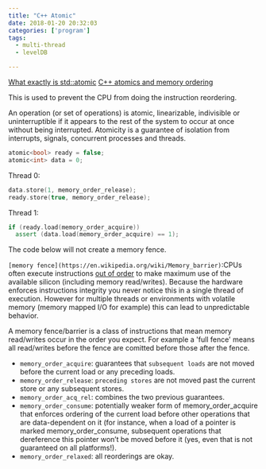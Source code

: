 ```yaml
---
title: "C++ Atomic"
date: 2018-01-20 20:32:03
categories: ['program']
tags:
  - multi-thread
  - levelDB

---
```

[What exactly is std::atomic](https://stackoverflow.com/questions/6319146/c11-introduced-a-standardized-memory-model-what-does-it-mean-and-how-is-it-g)
[C++ atomics and memory ordering](https://bartoszmilewski.com/2008/12/01/c-atomics-and-memory-ordering/)

This is used to prevent the CPU from doing the instruction reordering.

An operation (or set of operations) is atomic, linearizable, indivisible or uninterruptible if it appears to the rest of the system to occur at once without being interrupted. Atomicity is a guarantee of isolation from interrupts, signals, concurrent processes and threads. 

```cpp
atomic<bool> ready = false;
atomic<int> data = 0;
```
Thread 0:
```cpp
data.store(1, memory_order_release);
ready.store(true, memory_order_release);
```
Thread 1:
```cpp
if (ready.load(memory_order_acquire))
  assert (data.load(memory_order_acquire) == 1);
```
The code below will not create a memory fence.

`[memory fence](https://en.wikipedia.org/wiki/Memory_barrier)`:CPUs often execute instructions [out of order](https://en.wikipedia.org/wiki/Out-of-order_execution) to make maximum use of the available silicon (including memory read/writes). Because the hardware enforces instructions integrity you never notice this in a single thread of execution. However for multiple threads or environments with volatile memory (memory mapped I/O for example) this can lead to unpredictable behavior.

A memory fence/barrier is a class of instructions that mean memory read/writes occur in the order you expect. For example a 'full fence' means all read/writes before the fence are comitted before those after the fence.

- `memory_order_acquire`: guarantees that `subsequent loads` are not moved before the current load or any preceding loads.
- `memory_order_release`: `preceding stores` are not moved past the current store or any subsequent stores.
- `memory_order_acq_rel`: combines the two previous guarantees.
- `memory_order_consume`: potentially weaker form of memory_order_acquire that enforces ordering of the current load before other operations that are data-dependent on it (for instance, when a load of a pointer is marked memory_order_consume, subsequent operations that dereference this pointer won’t be moved before it (yes, even that is not guaranteed on all platforms!).
- `memory_order_relaxed`: all reorderings are okay.
